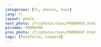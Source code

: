 ```yaml
---
categories: [fr, photos, tous]
lang: fr
layout: photo
next_photo: /fr/photos/tous/P0000493.html
picname: P0000496
prev_photo: /fr/photos/tous/P0000497.html
tags: [Fotofalle, Leopard]
---
```

